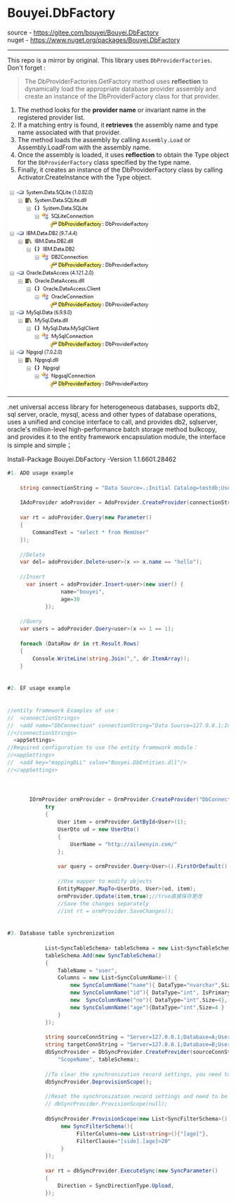 # Bouyei.DbFactory

source - https://gitee.com/bouyei/Bouyei.DbFactory  
nuget - https://www.nuget.org/packages/Bouyei.DbFactory  

---

This repo is a mirror by original. This library uses `DbProviderFactories`. Don't forget :

> The DbProviderFactories.GetFactory method uses **reflection** to dynamically load the appropriate database provider assembly and create an instance of the DbProviderFactory class for that provider.

1. The method looks for the **provider name** or invariant name in the registered provider list.
2. If a matching entry is found, it **retrieves** the assembly name and type name associated with that provider.
3. The method loads the assembly by calling `Assembly.Load` or Assembly.LoadFrom with the assembly name.
4. Once the assembly is loaded, it uses **reflection** to obtain the Type object for the `DbProviderFactory` class specified by the type name.
5. Finally, it creates an instance of the DbProviderFactory class by calling Activator.CreateInstance with the Type object.

![img](assemblies_insight.png)  

---

.net universal access library for heterogeneous databases, supports db2, sql server, oracle, mysql, acess and other types of database operations, uses a unified and concise interface to call, and provides db2, sqlserver, oracle's million-level high-performance batch storage method bulkcopy, and provides it to the entity framework encapsulation module, the interface is simple and simple；

Install-Package Bouyei.DbFactory -Version 1.1.6601.28462

```csharp
#1. ADO usage example
 
	string connectionString = "Data Source=.;Initial Catalog=testdb;User ID=sa;Password=bouyei;";

	IAdoProvider adoProvider = AdoProvider.CreateProvider(connectionString);

	var rt = adoProvider.Query(new Parameter()
	{
		CommandText = "select * from MemUser"
	});

	//Delete
	var del= adoProvider.Delete<user>(x => x.name == "hello");

    //Insert
	  var insert = adoProvider.Insert<user>(new user() {
                 name="bouyei",
                 age=30
            });

	//Query
	var users = adoProvider.Query<user>(x => 1 == 1);

	foreach (DataRow dr in rt.Result.Rows)
	{
		Console.WriteLine(string.Join(",", dr.ItemArray));
	}


#2. EF usage example


//entity framework Examples of use：
//  <connectionStrings>
//  <add name="DbConnection" connectionString="Data Source=127.0.0.1;Initial //Catalog=dbprovider;uid=sa;pwd=123456;MultipleActiveResultSets=True" //providerName="System.Data.SqlClient"/>
//</connectionStrings>
  <appSettings>
//Required configuration to use the entity framework module：
//<appSettings>
//  <add key="mappingDLL" value="Bouyei.DbEntities.dll"/>
//</appSettings>



	   IOrmProvider ormProvider = OrmProvider.CreateProvider("DbConnection");
            try
            {
                User item = ormProvider.GetById<User>(1);
                UserDto ud = new UserDto()
                {
                    UserName = "http://aileenyin.com/"
                };

                var query = ormProvider.Query<User>().FirstOrDefault();

                //Use mapper to modify objects
                EntityMapper.MapTo<UserDto, User>(ud, item);
                ormProvider.Update(item,true);//true直接保存更改
                //Save the changes separately
                //int rt = ormProvider.SaveChanges();


#3. Database table synchronization

            List<SyncTableSchema> tableSchema = new List<SyncTableSchema>();
            tableSchema.Add(new SyncTableSchema()
            {
                TableName = "user",
                Columns = new List<SyncColumnName>() {
                    new SyncColumnName("name"){ DataType="nvarchar",Size=50},
                    new SyncColumnName("id"){ DataType="int", IsPrimaryKey= true, IncrementStart=1, IncrementStep=1,Size=4},
                    new  SyncColumnName("no"){ DataType="int",Size=4},
                    new SyncColumnName("age"){DataType="int",Size=4 }
                }
            });

            string sourceConnString = "Server=127.0.0.1;Database=A;User Id=sa;Password=bouyei;";
            string targetConnString = "Server=127.0.0.1;Database=B;User Id=sa;Password=bouyei;";
            dbSyncProvider = DbSyncProvider.CreateProvider(sourceConnString, targetConnString,
                "ScopeName", tableSchema);

            //To clear the synchronization record settings, you need to reinitialize the settings
            dbSyncProvider.DeprovisionScope();

            //Reset the synchronization record settings and need to be initialized for the first time
            // dbSyncProvider.ProvisionScope(null);

            dbSyncProvider.ProvisionScope(new List<SyncFilterSchema>() {
                 new SyncFilterSchema(){
                      FilterColumns=new List<string>(){"[age]"},
                      FilterClause="[side].[age]>20"
                 }
            });

            var rt = dbSyncProvider.ExecuteSync(new SyncParameter()
            {
                Direction = SyncDirectionType.Upload,
            });
```
